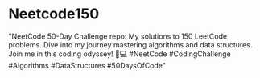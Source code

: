 # Neetcode150
"NeetCode 50-Day Challenge repo: My solutions to 150 LeetCode problems. Dive into my journey mastering algorithms and data structures. Join me in this coding odyssey! 🚀💻 #NeetCode #CodingChallenge #Algorithms #DataStructures #50DaysOfCode"
